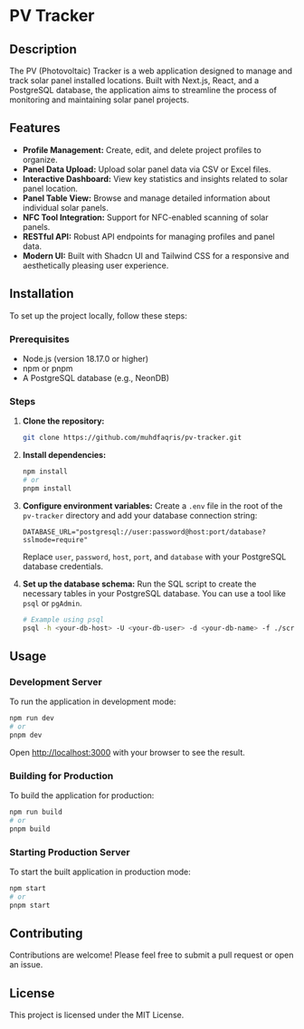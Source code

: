 # PV Tracker

## Description
The PV (Photovoltaic) Tracker is a web application designed to manage and track solar panel installed locations. Built with Next.js, React, and a PostgreSQL database, the application aims to streamline the process of monitoring and maintaining solar panel projects.

## Features
*   **Profile Management:** Create, edit, and delete project profiles to organize.
*   **Panel Data Upload:** Upload solar panel data via CSV or Excel files.
*   **Interactive Dashboard:** View key statistics and insights related to solar panel location.
*   **Panel Table View:** Browse and manage detailed information about individual solar panels.
*   **NFC Tool Integration:** Support for NFC-enabled scanning of solar panels.
*   **RESTful API:** Robust API endpoints for managing profiles and panel data.
*   **Modern UI:** Built with Shadcn UI and Tailwind CSS for a responsive and aesthetically pleasing user experience.

## Installation

To set up the project locally, follow these steps:

### Prerequisites
*   Node.js (version 18.17.0 or higher)
*   npm or pnpm
*   A PostgreSQL database (e.g., NeonDB)

### Steps

1.  **Clone the repository:**
    ```bash
    git clone https://github.com/muhdfaqris/pv-tracker.git
    ```

2.  **Install dependencies:**
    ```bash
    npm install
    # or
    pnpm install
    ```

3.  **Configure environment variables:**
    Create a `.env` file in the root of the `pv-tracker` directory and add your database connection string:
    ```
    DATABASE_URL="postgresql://user:password@host:port/database?sslmode=require"
    ```
    Replace `user`, `password`, `host`, `port`, and `database` with your PostgreSQL database credentials.

4.  **Set up the database schema:**
    Run the SQL script to create the necessary tables in your PostgreSQL database. You can use a tool like `psql` or `pgAdmin`.
    ```bash
    # Example using psql
    psql -h <your-db-host> -U <your-db-user> -d <your-db-name> -f ./scripts/001-initial-schema.sql
    ```

## Usage

### Development Server

To run the application in development mode:

```bash
npm run dev
# or
pnpm dev
```

Open [http://localhost:3000](http://localhost:3000) with your browser to see the result.

### Building for Production

To build the application for production:

```bash
npm run build
# or
pnpm build
```

### Starting Production Server

To start the built application in production mode:

```bash
npm start
# or
pnpm start
```

## Contributing
Contributions are welcome! Please feel free to submit a pull request or open an issue.

## License
This project is licensed under the MIT License.